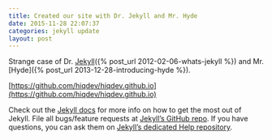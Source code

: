 ```yaml
---
title: Created our site with Dr. Jekyll and Mr. Hyde
date: 2015-11-28 22:07:37
categories: jekyll update
layout: post
---
```


Strange case of Dr. [Jekyll]({% post_url 2012-02-06-whats-jekyll %}) and Mr. [Hyde]({% post_url 2013-12-28-introducing-hyde %}).

[https://github.com/hiqdev/hiqdev.github.io](https://github.com/hiqdev/hiqdev.github.io)

Check out the [Jekyll docs][jekyll] for more info on how to get the most out of Jekyll. File all bugs/feature requests at [Jekyll’s GitHub repo][jekyll-gh]. If you have questions, you can ask them on [Jekyll’s dedicated Help repository][jekyll-help].

[jekyll]:      http://jekyllrb.com
[jekyll-gh]:   https://github.com/jekyll/jekyll
[jekyll-help]: https://github.com/jekyll/jekyll-help
